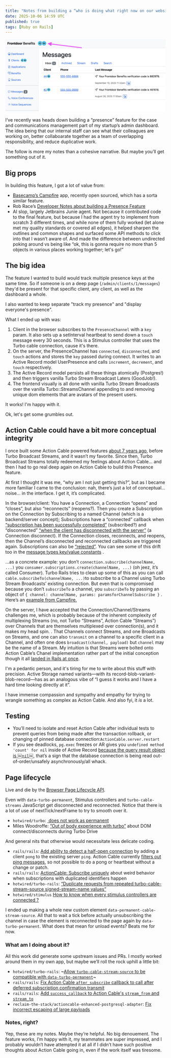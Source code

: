 ```yaml
---
title: "Notes from building a “who is doing what right now on our website?” presence feature with Action Cable"
date: 2025-10-06 14:59 UTC
published: true
tags: [Ruby on Rails]
---
```


![A screenshot of my application with little presence indicators decorating content](/uploads/2025/presence-screenshot.jpg)

I’ve recently was heads down building a “presence” feature for the case and communications management part of my startup’s admin dashboard. The idea being that our internal staff can see what their colleagues are working on, better collaboarate together as a team of overlapping responsibility, and reduce duplicative work.

The follow is more my notes than a cohesive narrative. But maybe you’ll get something out of it.

## Big props

In building this feature, I got a lot of value from:
- [Basecamp’s Campfire](https://github.com/basecamp/once-campfire) app, recently open sourced, which has a sorta similar feature. 
- Rob Race’s [Developer Notes about building a Presence Feature](https://robrace.dev/blog/turbo-morphs-presence-channels-and-typing-indicators/#presence-channel)
- AI slop, largely Jetbrains Junie agent. Not because it contributed code to the final feature, but because I had the agent try to implement from scratch 3 different times, and while none of them fully worked (let alone met my quality standards or covered all edges), it helped sharpen the outlines and common shapes and surfaced some API methods to click into that I wasn’t aware of. And made the difference between undirected poking around vs being like “ok, this is gonna require no more than 5 objects in various places working together; let's go!”

## The big idea

The feature I wanted to build would track multiple presence keys at the same time. So if someone is on a deep page (`/admin/clients/1/messages`) they'd be present for that specific client, any client, as well as the dashboard a whole. 

I also wanted to keep separate "track my presence" and "display everyone's presence".

What I ended up with was:

1. Client in the browser subscribes to the `PresenceChannel` with a `key` param. It also sets up a setInterval heartbeat to send down a `touch` message every 30 seconds. This is a Stimulus controller that uses the Turbo cable connection, cause it's there.
2. On the server, the PresenceChannel has `connected`, `disconnected`, and `touch` actions and stores the `key` passed during connect. It writes to an Active Record model UserPresence and calls `increment`, `decrement`, and `touch` respectively. 
3. The Active Record model persists all these things atomically (Postgres!) and then triggers vanilla Turbo Stream Broadcast Laters (GoodJob!).  
4. The frontend visually is all done with vanilla Turbo Stream Broadcasts over the vanilla Turbo::StreamsChannel appending to and removing unique dom elements that are avatars of the present users. 

It works! I'm happy with it. 

Ok, let's get some grumbles out. 
## Action Cable could have a bit more conceptual integrity

I once built some Action Cable powered features [about 7 years ago](https://github.com/bensheldon/open311status/pull/59), before Turbo Broadcast Streams, and it wasn’t my favorite. Since then, Turbo Broadcast Streams totally redeemed my feelings about Action Cable… and then I had to go real deep again on Action Cable to build this Presence feature. 

At first I thought it was me, “why am I not just getting this?”, but as I became more familiar I came to the conclusion: nah, there’s just a lot of conceptual… noise… in the interface. I get it, it’s complicated.

In the browser/client: You have a Connection, a Connection “opens” and “closes”, but also “reconnects” (reopens?). Then you create a Subscription on the Connection by Subscribing to a named Channel (which is a backend/server concept); Subscriptions have a “connected” callback when [“subscription has been successfully completed”](https://github.com/rails/rails/blob/b927e4d45907a3c2eaecc9a31095337856b71e95/actioncable/app/javascript/action_cable/subscription.js#L9) (subscribed?) and “disconnected” [“when the client has disconnected with the server”](https://github.com/rails/rails/blob/b927e4d45907a3c2eaecc9a31095337856b71e95/actioncable/app/javascript/action_cable/subscription.js#L13) (a Connection disconnect). If the Connection closes, reconnects, and reopens, then the Channel’s disconnected and reconnected callbacks are triggered again. Subscriptions can also be [“rejected”](https://github.com/rails/rails/blob/b927e4d45907a3c2eaecc9a31095337856b71e95/actioncable/app/javascript/action_cable/subscriptions.js#L50). You can see some of this drift too in the [message types key/value constants](https://github.com/rails/rails/blob/b927e4d45907a3c2eaecc9a31095337856b71e95/actioncable/app/javascript/action_cable/internal.js#L2-L8) . 

…as a concrete example: you don’t `connection.subscribe(channelName, ...)` you `consumer.subscriptions.create(channelName, ...)` (oh jeez, it’s called Consumer). Turbo Rails tries to clean up some of this as you can call `cable.subscribeTo(channelName, ...)`to subscribe to a Channel using Turbo Stream Broadcasts’ existing connection. But even that is compromised because you don’t `subscribeTo` a channel, you `subscribeTo` by passing an object of `{ channel: channelName, params: paramsforChannelSubscribe }` .  Here’s an [example from Campfire.](https://github.com/basecamp/once-campfire/blob/3d0a10dbdd6d24941f22595072c2021f0c2dca10/app/javascript/controllers/presence_controller.js#L13)

On the server, I have accepted that the Connection/Channel/Streams challenges me, which is probably because of the inherent complexity of multiplexing Streams (no, not Turbo “Streams”, Action Cable “Streams”) over Channels that are themselves multiplexed over connection(s), and it makes my head spin. . That Channels connect Streams, and one Broadcasts on Streams, and one can also `transmit` on a channel to a specific client in a Channel, and often one does `broadcast(channel, payload)` but `channel` may be the name of a Stream. My intuition is that Streams were bolted onto Action Cable’s Chanel implementation rather part of the initial conception though it all [landed in Rails at once](https://github.com/rails/rails/pull/22586). 

I'm a pedantic person, and it's tiring for me to write about this stuff with precision. Active Storage named variants—with its record-blob-variant-blob-record—has as an analogous vibe of “I guess it works and I have a hard time looking directly at it”.

I have immense compassion and sympathy and empathy for trying to wrangle something as complex as Action Cable. And also fyi, it _is_ a lot. 
## Testing

- You’ll need to isolate and reset Action Cable after individual tests to prevent queries from being made after the transaction rollback, or changing of pinned database connection:`ActionCable.server.restart`
- If you see deadlocks, `pg.exec` freezes or AR gives you `undefined method 'count' for nil` inside of Active Record [because the query result object is ￼`nil`￼](https://github.com/rails/rails/blob/b0c813bc7b61c71dd21ee3a6c6210f6d14030f71/activerecord/lib/active_record/connection_adapters/postgresql/database_statements.rb#L167), that’s a sign that the database connection is being read out-of-order/unsafely asynchronously/all whack.
## Page lifecycle

Live and die by the [Browser Page Lifecycle API](https://developer.chrome.com/docs/web-platform/page-lifecycle-api). 

Even with `data-turbo-permanent`, Stimulus controllers and `turbo-cable-streams` JavaScript get disconnected and reconnected. Notice that there is a lot of use of nextTick/nextFrame to try to smooth over it. 

- `hotwired/turbo`: [<turbo-stream-source> does not work as permanent](https://github.com/hotwired/turbo/issues/868#issuecomment-1419631586)
- Miles Woodroffe: [“Out of body experience with turbo”](https://mileswoodroffe.com/articles/out-of-body-experience-with-turbo) about DOM connect/disconnects during Turbo Drive

And general nits that otherwise would necessitate less delicate coding.

- `rails/rails`: [Add ability to detect a half-open connection](https://github.com/rails/rails/pull/50039) by adding a client `pong` to the existing server `ping`. Action Cable currently [filters out ping messages](https://github.com/rails/rails/blob/4b494a53e1e10f0c523266c38d4f7f22b40fa021/actioncable/app/javascript/action_cable/connection.js#L142-L143), so not possible to do a pong or heartbeat without a change or patch.
- `rails/rails`: [ActionCable: Subscribe uniquely](https://github.com/rails/rails/pull/44653) about weird behavior when  subscriptions with duplicated identifiers happen
- `hotwired/turbo-rails`: [“Duplicate requests from repeated turbo-cable-stream-source signed-stream-name values”](https://github.com/hotwired/turbo-rails/issues/559)
- `hotwired/stimulus` [How to know when every stimulus controllers are connected ?](https://github.com/hotwired/stimulus/issues/698)

I ended up making a whole new custom element `data-permanent-cable-stream-source`. All that to wait a tick before actually unsubscribing the channel in case the element is reconnected to the page again by `data-turbo-permanent`. What does that mean for unload events? Beats me for now.

### What am I doing about it?

All this work did generate some upstream issues and PRs. I mostly worked around them in my own app, but maybe we’ll roll the rock uphill a little bit:

- `hotwired/turbo-rails`: ~[Allow `turbo-cable-stream-source` to be compatible with `data-turbo-permanent`](https://github.com/hotwired/turbo-rails/pull/756)~
- `rails/rails`: [Fix Action Cable `after_subscribe` callback to call after deferred subscription confirmation transmit](https://github.com/rails/rails/pull/55825)
- `rails/rails`: [Add `success_callback` to Action Cable's `stream_from` and `stream_to`](https://github.com/rails/rails/pull/55824)
- `reclaim-the-stack/actioncable-enhanced-postgresql-adapter`: [Fix incorrect escaping of large payloads](https://github.com/reclaim-the-stack/actioncable-enhanced-postgresql-adapter/pull/6)

### Notes, right?

Yep, these are my notes. Maybe they’re helpful. No big denouement. The feature works, I’m happy with it, my teammates are super impressed, and I probably wouldn’t have attempted it at all if I didn’t have such positive thoughts about Action Cable going in, even if the work itself was tiresome.


